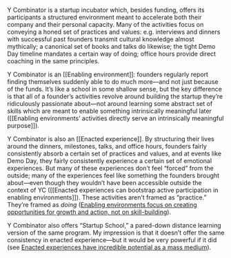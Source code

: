 Y Combinator is a startup incubator which, besides funding, offers its participants a structured environment meant to accelerate both their company and their personal capacity. Many of the activities focus on conveying a honed set of practices and values: e.g. interviews and dinners with successful past founders transmit cultural knowledge almost mythically; a canonical set of books and talks do likewise; the tight Demo Day timeline mandates a certain way of doing; office hours provide direct coaching in the same principles.

Y Combinator is an [[Enabling environment]]: founders regularly report finding themselves suddenly able to do much more—and not just because of the funds. It’s like a school in some shallow sense, but the key difference is that all of a founder’s activities revolve around building the startup they’re ridiculously passionate about—not around learning some abstract set of skills which are meant to enable something intrinsically meaningful later ([[Enabling environments’ activities directly serve an intrinsically meaningful purpose]]).

Y Combinator is also an [[Enacted experience]]. By structuring their lives around the dinners, milestones, talks, and office hours, founders fairly consistently absorb a certain set of practices and values, and at events like Demo Day, they fairly consistently experience a certain set of emotional experiences. But many of these experiences don’t feel “forced” from the outside; many of the experiences feel like something the founders brought about—even though they wouldn’t have been accessible outside the context of YC ([[Enacted experiences can bootstrap active participation in enabling environments]]). These activities aren’t framed as “practice.” They’re framed as _doing_ ([Enabling environments focus on creating opportunities for growth and action, not on skill-building](https://notes.andymatuschak.org/z7d63BYfJrd81VFE25jkcDd)).

Y Combinator also offers “Startup School,” a pared-down distance learning version of the same program. My impression is that it doesn’t offer the same consistency in enacted experience—but it would be very powerful if it did (see [Enacted experiences have incredible potential as a mass medium](https://notes.andymatuschak.org/z984ZZLbG4wREM6HAZAovMB)).